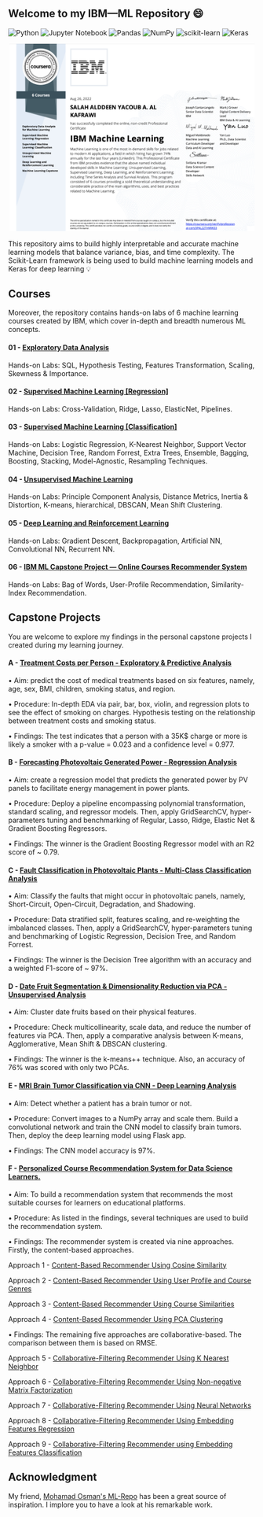 ## Welcome to my IBM—ML Repository :smile:
![Python](https://img.shields.io/badge/python-3670A0?style=for-the-badge&logo=python&logoColor=ffdd54)
![Jupyter Notebook](https://img.shields.io/badge/jupyter-%23FA0F00.svg?style=for-the-badge&logo=jupyter&logoColor=white)
![Pandas](https://img.shields.io/badge/pandas-%23150458.svg?style=for-the-badge&logo=pandas&logoColor=white)
![NumPy](https://img.shields.io/badge/numpy-%23013243.svg?style=for-the-badge&logo=numpy&logoColor=white)
![scikit-learn](https://img.shields.io/badge/scikit--learn-%23F7931E.svg?style=for-the-badge&logo=scikit-learn&logoColor=white)
![Keras](https://img.shields.io/badge/Keras-%23D00000.svg?style=for-the-badge&logo=Keras&logoColor=white)

<p align="center">
  <img src="https://github.com/KAFSALAH/KAFSALAH/blob/main/IBM-ML%20Certificate.png" width="500">
</p>

This repository aims to build highly interpretable and accurate machine learning models that balance variance, bias, and time complexity. The Scikit-Learn framework is being used to build machine learning models and Keras for deep learning :bulb:

## Courses

Moreover, the repository contains hands-on labs of 6 machine learning courses created by IBM, which cover in-depth and breadth numerous ML concepts.

#### 01 - [Exploratory Data Analysis](https://github.com/KAFSALAH/IBM_MachineLearning/tree/main/01%20-%20Exploratory%20Data%20Analysis)
Hands-on Labs: SQL, Hypothesis Testing, Features Transformation, Scaling, Skewness & Importance.

#### 02 - [Supervised Machine Learning [Regression]](https://github.com/KAFSALAH/IBM_MachineLearning/tree/main/02%20-%20Supervised%20Machine%20Learning%20%5BRegression%5D)
Hands-on Labs: Cross-Validation, Ridge, Lasso, ElasticNet, Pipelines.

#### 03 - [Supervised Machine Learning [Classification]](https://github.com/KAFSALAH/IBM_MachineLearning/tree/main/03%20-%20Supervised%20Machine%20Learning%20%5BClassification%5D)
Hands-on Labs: Logistic Regression, K-Nearest Neighbor, Support Vector Machine, Decision Tree, Random Forrest, Extra Trees, Ensemble, Bagging, Boosting, Stacking, Model-Agnostic, Resampling Techniques.

#### 04 - [Unsupervised Machine Learning](https://github.com/KAFSALAH/IBM_MachineLearning/tree/main/04%20-%20Unsupervised%20Machine%20Learning)
Hands-on Labs: Principle Component Analysis, Distance Metrics, Inertia & Distortion, K-means, hierarchical, DBSCAN, Mean Shift Clustering.
 
#### 05 - [Deep Learning and Reinforcement Learning](https://github.com/KAFSALAH/IBM_MachineLearning/tree/main/05%20-%20Deep%20Learning%20and%20Reinforcement%20Learning)
Hands-on Labs: Gradient Descent, Backpropagation, Artificial NN, Convolutional NN, Recurrent NN.

#### 06 - [IBM ML Capstone Project — Online Courses Recommender System](https://github.com/KAFSALAH/IBM_MachineLearning/tree/main/06%20-%20Recommender%20Systems)
Hands-on Labs: Bag of Words, User-Profile Recommendation, Similarity-Index Recommendation.

## Capstone Projects
You are welcome to explore my findings in the personal capstone projects I created during my learning journey.

#### A - [Treatment Costs per Person - Exploratory & Predictive Analysis](https://github.com/KAFSALAH/IBM_MachineLearning/blob/main/01%20-%20Exploratory%20Data%20Analysis/F%20-%20Treatment%20Costs%20per%20Person%20-%20Exploratory%20%26%20Predictive%20Analysis.ipynb)

• Aim: predict the cost of medical treatments based on six features, namely, age, sex, BMI, children, smoking status, and region.

• Procedure: In-depth EDA via pair, bar, box, violin, and regression plots to see the effect of smoking on charges. Hypothesis testing on the relationship between treatment costs and smoking status.

• Findings: The test indicates that a person with a 35K$ charge or more is likely a smoker with a p-value = 0.023 and a confidence level = 0.977.

#### B - [Forecasting Photovoltaic Generated Power - Regression Analysis](https://github.com/KAFSALAH/IBM_MachineLearning/blob/main/02%20-%20Supervised%20Machine%20Learning%20%5BRegression%5D/F%20-%20Forecasting%20Photovoltaic%20Generated%20Power.ipynb)

• Aim: create a regression model that predicts the generated power by PV panels to facilitate energy management in power plants.

• Procedure: Deploy a pipeline encompassing polynomial transformation, standard scaling, and regressor models. Then, apply GridSearchCV, hyper-parameters tuning and benchmarking of Regular, Lasso, Ridge, Elastic Net & Gradient Boosting Regressors.

• Findings: The winner is the Gradient Boosting Regressor model with an R2 score of ~ 0.79.

#### C - [Fault Classification in Photovoltaic Plants - Multi-Class Classification Analysis](https://github.com/KAFSALAH/IBM_MachineLearning/blob/main/03%20-%20Supervised%20Machine%20Learning%20%5BClassification%5D/J%20-%20Fault%20Classification%20in%20Photovoltaic%20Plants.ipynb)

• Aim: Classify the faults that might occur in photovoltaic panels, namely, Short-Circuit, Open-Circuit, Degradation, and Shadowing.

• Procedure: Data stratified split, features scaling, and re-weighting the imbalanced classes. Then, apply a GridSearchCV, hyper-parameters tuning and benchmarking of Logistic Regression, Decision Tree, and Random Forrest.

• Findings: The winner is the Decision Tree algorithm with an accuracy and a weighted F1-score of ~ 97%.

#### D - [Date Fruit Segmentation & Dimensionality Reduction via PCA - Unsupervised Analysis](https://github.com/KAFSALAH/IBM_MachineLearning/blob/main/04%20-%20Unsupervised%20Machine%20Learning/F%20-%20Date%20Fruit%20Segmentation%20%26%20Dimensionality%20Reduction%20via%20PCA.ipynb)

• Aim: Cluster date fruits based on their physical features.

• Procedure: Check multicollinearity, scale data, and reduce the number of features via PCA. Then, apply a comparative analysis between K-means, Agglomerative, Mean Shift & DBSCAN clustering.

• Findings: The winner is the k-means++ technique. Also, an accuracy of 76% was scored with only two PCAs.

#### E -  [MRI Brain Tumor Classification via CNN - Deep Learning Analysis](https://github.com/KAFSALAH/IBM_MachineLearning/blob/main/05%20-%20Deep%20Learning%20and%20Reinforcement%20Learning/J%20-%20MRI%20Brain%20Tumor%20Classification%20via%20CNN.ipynb)

• Aim: Detect whether a patient has a brain tumor or not.

• Procedure: Convert images to a NumPy array and scale them. Build a convolutional network and train the CNN model to classify brain tumors. Then, deploy the deep learning model using Flask app.

• Findings: The CNN model accuracy is 97%.

#### F - [Personalized Course Recommendation System for Data Science Learners.](https://github.com/KAFSALAH/IBM_MachineLearning/tree/main/06%20-%20Recommender%20Systems)

• Aim: To build a recommendation system that recommends the most suitable courses for learners on educational platforms.

• Procedure: As listed in the findings, several techniques are used to build the recommendation system.

• Findings: The recommender system is created via nine approaches. Firstly, the content-based approaches.

Approach 1 - [Content-Based Recommender Using Cosine Similarity](https://github.com/KAFSALAH/IBM_MachineLearning/blob/main/06%20-%20Recommender%20Systems/C%20-%20Cosine%20Similarity%20Index.ipynb)

Approach 2 - [Content-Based Recommender Using User Profile and Course Genres](https://github.com/KAFSALAH/IBM_MachineLearning/blob/main/06%20-%20Recommender%20Systems/D%20-%20Content-Based%20User-Profile.ipynb)

Approach 3 - [Content-Based Recommender Using Course Similarities](https://github.com/KAFSALAH/IBM_MachineLearning/blob/main/06%20-%20Recommender%20Systems/E%20-%20Content-Based%20Similarity-Index.ipynb)

Approach 4 - [Content-Based Recommender Using PCA Clustering](https://github.com/KAFSALAH/IBM_MachineLearning/blob/main/06%20-%20Recommender%20Systems/F%20-%20Content-Based%20PCA-Clustering.ipynb)

• Findings: The remaining five approaches are collaborative-based. The comparison between them is based on RMSE.

Approach 5 - [Collaborative-Filtering Recommender Using K Nearest Neighbor
](https://github.com/KAFSALAH/IBM_MachineLearning/blob/main/06%20-%20Recommender%20Systems/G%20-%20Collaborative-Filtering%20via%20KNN.ipynb)

Approach 6 - [Collaborative-Filtering Recommender Using Non-negative Matrix Factorization](https://github.com/KAFSALAH/IBM_MachineLearning/blob/main/06%20-%20Recommender%20Systems/H%20-%20Collaborative-Filtering%20via%20NMF.ipynb)

Approach 7 - [Collaborative-Filtering Recommender Using Neural Networks](https://github.com/KAFSALAH/IBM_MachineLearning/blob/main/06%20-%20Recommender%20Systems/I%20-%20Collaborative-Filtering%20via%20ANN.ipynb)

Approach 8 - [Collaborative-Filtering Recommender Using Embedding Features Regression](https://github.com/KAFSALAH/IBM_MachineLearning/blob/main/06%20-%20Recommender%20Systems/J%20-%20Collaborative-Filtering%20via%20Embeddings-Regression.ipynb)

Approach 9 - [Collaborative-Filtering Recommender using Embedding Features Classification](https://github.com/KAFSALAH/IBM_MachineLearning/blob/main/06%20-%20Recommender%20Systems/K%20-%20Collaborative-Filtering%20via%20Embeddings-Classification.ipynb)

## Acknowledgment 
My friend, [Mohamad Osman's ML-Repo](https://github.com/AI-MOO/IBM-Machine-Learning-Professional-Certificate) has been a great source of inspiration. I implore you to have a look at his remarkable work.

